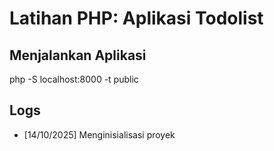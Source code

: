 # Latihan PHP: Aplikasi Todolist

## Menjalankan Aplikasi
php -S localhost:8000 -t public

## Logs
- [14/10/2025] Menginisialisasi proyek
